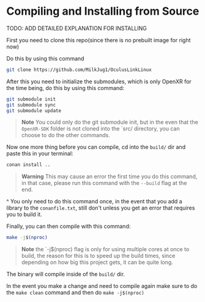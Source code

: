 # Compiling and Installing from Source

TODO: ADD DETAILED EXPLANATION FOR INSTALLING

First you need to clone this repo(since there is no prebuilt image for right now)

Do this by using this command

```sh
git clone https://github.com/MilkJug1/OculusLinkLinux
```

After this you need to initialize the submodules, which is only OpenXR for the time being, do this by using this command:

```sh
git submodule init 
git submodule sync 
git submodule update 
```
> **Note**
> You could only do the git submodule init, but in the even that the `OpenXR-SDK` folder is not cloned into the `src/ directory, you can choose to do the other commands. 

Now one more thing before you can compile, cd into the `build/` dir and paste this in your terminal:

```sh
conan install .. 
```
> **Warning**
> This may cause an error the first time you do this command, in that case, please run this command with the `--build` flag at the end. 


^ You only need to do this command once, in the event that you add a library to the `conanfile.txt`, still don't unless you get an error that requires you to build it.

Finally, you can then compile with this command:

```sh
make -j$(nproc) 
```
> **Note**
> the `-j$(nproc) flag is only for using multiple cores at once to build, the reason for this is to speed up the build times, since depending on how big this project gets, it can be quite long.


The binary will compile inside of the `build/` dir.

In the event you make a change and need to compile again make sure to do the `make clean` command and then do `make -j$(nproc)`

